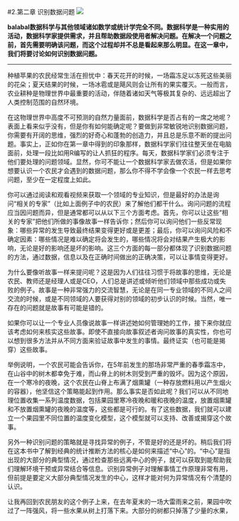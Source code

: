 #2.第二章 识别数据问题
![](./img/2-header.jpg)

**balabal数据科学与其他领域诸如数学或统计学完全不同。数据科学是一种实用的活动，数据科学家提供需求，并且帮助数据段使用者解决问题。在解决一个问题之前，首先需要明确该问题，而这个过程却并不总是看起来那么明显。在这一章中，我们将要讨论如何识别数据问题。**

----------------------
种植苹果的农民经常生活在担忧中：春天花开的时候，一场霜冻足以冻死这些美丽的花朵；夏天结果的时候，一场冰雹或是飓风则会让所有的果实覆灭。一般而言，农业耕种是物理世界中最重要的活动，伴随着诸如天气等极其复杂的、远远超出了人类控制范围的自然环境。


在这物理世界中高度不可预测的自然力量面前，数据科学是否占有的一席之地呢？表面上看来似乎没有，但是你有如何能确定呢？要做到非常敏锐地识别数据问题，你需要有开阔的思维，强烈的好奇心和蓬勃的创造力，并且总是乐意不断的提出问题。事实上，正如你在第一章中得到的印象那样，数据科学家们往往整天坐在电脑面前，处理一段比如用R编写的让人抓狂的程序。每天，数据科学家们必须专注于他们要处理的问题领域。显然，你可不能让一个数据科学家去做农活，但是如果你想要认识一个农民才会遇到的数据问题，那么你不得不学会像一个农民一样去思考问题，至少在一定程度上如此。

你可以通过阅读和观看视频来获取一个领域的专业知识，但是最好的办法是询问“相关的专家”（比如上面例子中的农民）来了解他们都干什么。询问问题的流程应当因问题而异，但是通常都可以从以下三个方面考虑。首先，你可以让这些“相关的专家”把他们所做的事像故事一样告诉你；然后你可以询问他们一些反常现象：哪些异常的发生导致最终结果变得更好或是更差；最后，你可以询问风险和不确定因素：哪些情况是难以确定将会发生的，哪些情况将会对结果产生极大的影响，无论是好的影响还是坏的影响。这三个方面的每一部分都体现了识别数据问题的方法，通过数据，信息以及在正确时间做出的正确决策，可以让事情变得更好。

为什么要像听故事一样来提问呢？这是因为人们往往习惯于将故事的思维，无论是农民、教师还是经理人或是CEO，人们总是讲述或倾听他们领域中那些成功或失败的例子。故事是一种非常强力的交流智慧，无论是在同一专业领域的不同人之间交流的时候，或是不同领域的人要获得对别的领域的初步认识的时候。当然，唯一存在的问题就是故事有可能是错的。

如果你可以让一个专业人员像说故事一样讲述她如何管理她的工作，接下来你就应该考虑如何来核实这些故事。即使不直接向故事叙述者询问故事的真实性，你也可以想到很多方法并从不同方面来验证故事中发生的事情。最终证实（也可能是揭穿）这些故事。

举例说明，一个农民可能会告诉你，在5年前发生的那场非常严重的春季霜冻中，在山谷中的树木都幸免于难，而山脊上的树木则受到严重的毁坏。因为这个原因，在一个寒冷的夜晚，这个农民在山脊上布满了烟熏罐（一种存放燃料用以产生烟火的容器），他坚信这个策略能起到作用。那么事实是否如此呢？我们可以从不同地理位置收集一系列温度数据，包括果园里寒冷夜晚和暖和夜晚的温度，放置烟熏罐和不放置烟熏罐的夜晚的温度等，这些都是可行的。有了这些数据，我们就可以建立一个果园里不同位置的温度变化模型，这个模型就可以支持、改善或揭穿这个故事。

另外一种识别问题的策略就是寻找异常的例子，不管是好的还是坏的。稍后我们将在这本书中了解到经典的统计推断方法的核心是如何来描述“中心”的。“中心”是指出现的大部分的典型情况，通过检查那些远离中心的例子，就可以获取到能帮助我们理解环境干预或异常结合等信息。识别异常例子对理解事情工作原理非常有用，但前提是要定义大部分典型情况发生的中心，这样才能对何为异常情况有个清楚的认识。

让我再回到农民朋友的这个例子上来，在去年夏末的一场大雷雨来之前，果园中吹过了一阵强风，将一些水果从树上打落下来。大部分的树都只掉落了少量的水果，
